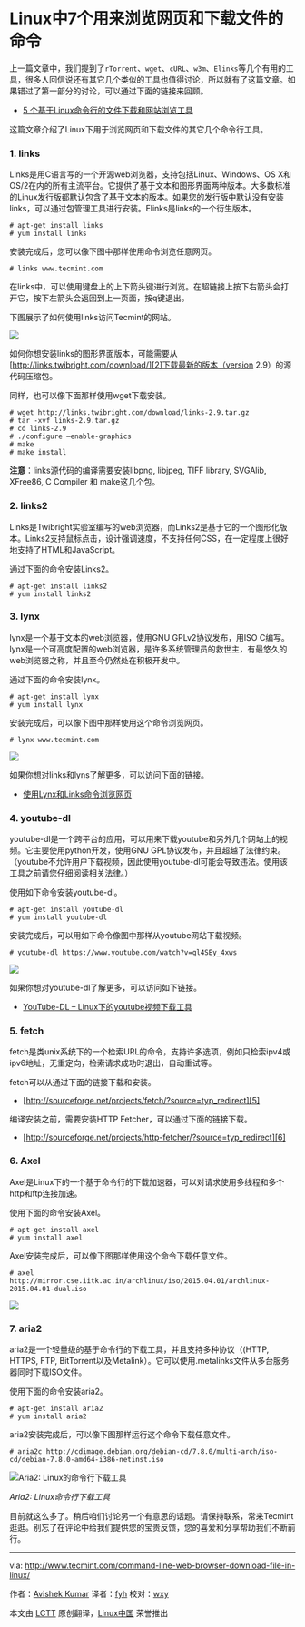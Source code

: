 Linux中7个用来浏览网页和下载文件的命令
================================================================================
上一篇文章中，我们提到了`rTorrent`、`wget`、`cURL`、`w3m`、`Elinks`等几个有用的工具，很多人回信说还有其它几个类似的工具也值得讨论，所以就有了这篇文章。如果错过了第一部分的讨论，可以通过下面的链接来回顾。

- [5 个基于Linux命令行的文件下载和网站浏览工具][1]

这篇文章介绍了Linux下用于浏览网页和下载文件的其它几个命令行工具。

### 1. links ###

Links是用C语言写的一个开源web浏览器，支持包括Linux、Windows、OS X和OS/2在内的所有主流平台。它提供了基于文本和图形界面两种版本。大多数标准的Linux发行版都默认包含了基于文本的版本。如果您的发行版中默认没有安装links，可以通过包管理工具进行安装。Elinks是links的一个衍生版本。

    # apt-get install links
    # yum install links

安装完成后，您可以像下图中那样使用命令浏览任意网页。

    # links www.tecmint.com

在links中，可以使用键盘上的上下箭头键进行浏览。在超链接上按下右箭头会打开它，按下左箭头会返回到上一页面，按q键退出。

下图展示了如何使用links访问Tecmint的网站。

![](http://www.tecmint.com/wp-content/uploads/2015/04/links-browse-websites-terminal.gif)

如何你想安装links的图形界面版本，可能需要从[http://links.twibright.com/download/][2]下载最新的版本（version 2.9）的源代码压缩包。

同样，也可以像下面那样使用wget下载安装。

    # wget http://links.twibright.com/download/links-2.9.tar.gz
    # tar -xvf links-2.9.tar.gz
    # cd links-2.9
    # ./configure –enable-graphics
    # make
    # make install

**注意**：links源代码的编译需要安装libpng, libjpeg, TIFF library, SVGAlib, XFree86, C Compiler 和 make这几个包。

### 2. links2 ###

Links是Twibright实验室编写的web浏览器，而Links2是基于它的一个图形化版本。Links2支持鼠标点击，设计强调速度，不支持任何CSS，在一定程度上很好地支持了HTML和JavaScript。

通过下面的命令安装Links2。

    # apt-get install links2
    # yum install links2

### 3. lynx ###

lynx是一个基于文本的web浏览器，使用GNU GPLv2协议发布，用ISO C编写。lynx是一个可高度配置的web浏览器，是许多系统管理员的救世主，有最悠久的web浏览器之称，并且至今仍然处在积极开发中。

通过下面的命令安装lynx。

    # apt-get install lynx
    # yum install lynx

安装完成后，可以像下图中那样使用这个命令浏览网页。

    # lynx www.tecmint.com

![](http://www.tecmint.com/wp-content/uploads/2015/04/lynx-commandline-web-browsing.gif)

如果你想对links和lyns了解更多，可以访问下面的链接。

- [使用Lynx和Links命令浏览网页][3]

### 4. youtube-dl ###

youtube-dl是一个跨平台的应用，可以用来下载youtube和另外几个网站上的视频。它主要使用python开发，使用GNU GPL协议发布，并且超越了法律约束。（youtube不允许用户下载视频，因此使用youtube-dl可能会导致违法。使用该工具之前请您仔细阅读相关法律。）

使用如下命令安装youtube-dl。

    # apt-get install youtube-dl
    # yum install youtube-dl

安装完成后，可以用如下命令像图中那样从youtube网站下载视频。

    # youtube-dl https://www.youtube.com/watch?v=ql4SEy_4xws

![](http://www.tecmint.com/wp-content/uploads/2015/04/download-youtube-videos-from-terminal.gif)

如果你想对youtube-dl了解更多，可以访问如下链接。

- [YouTube-DL – Linux下的youtube视频下载工具][4]

### 5. fetch ###

fetch是类unix系统下的一个检索URL的命令，支持许多选项，例如只检索ipv4或ipv6地址，无重定向，检索请求成功时退出，自动重试等。

fetch可以从通过下面的链接下载和安装。

- [http://sourceforge.net/projects/fetch/?source=typ_redirect][5]

编译安装之前，需要安装HTTP Fetcher，可以通过下面的链接下载。

- [http://sourceforge.net/projects/http-fetcher/?source=typ_redirect][6]

### 6. Axel ###

Axel是Linux下的一个基于命令行的下载加速器，可以对请求使用多线程和多个http和ftp连接加速。

使用下面的命令安装Axel。

    # apt-get install axel
    # yum install axel

Axel安装完成后，可以像下图那样使用这个命令下载任意文件。

    # axel http://mirror.cse.iitk.ac.in/archlinux/iso/2015.04.01/archlinux-2015.04.01-dual.iso

![](http://www.tecmint.com/wp-content/uploads/2015/04/download-accelarator-for-linux.gif)

### 7. aria2 ###

aria2是一个轻量级的基于命令行的下载工具，并且支持多种协议（(HTTP, HTTPS, FTP, BitTorrent以及Metalink）。它可以使用.metalinks文件从多台服务器同时下载ISO文件。

使用下面的命令安装aria2。

    # apt-get install aria2
    # yum install aria2

aria2安装完成后，可以像下图那样运行这个命令下载任意文件。

    # aria2c http://cdimage.debian.org/debian-cd/7.8.0/multi-arch/iso-cd/debian-7.8.0-amd64-i386-netinst.iso

![Aria2: Linux的命令行下载工具 ](http://www.tecmint.com/wp-content/uploads/2015/04/Download-Files-in-Terminal.gif)

*Aria2: Linux命令行下载工具*

目前就这么多了。稍后咱们讨论另一个有意思的话题。请保持联系，常来Tecmint逛逛。别忘了在评论中给我们提供您的宝贵反馈，您的喜爱和分享帮助我们不断前行。

--------------------------------------------------------------------------------

via: http://www.tecmint.com/command-line-web-browser-download-file-in-linux/

作者：[Avishek Kumar][a]
译者：[fyh](https://github.com/fyh)
校对：[wxy](https://github.com/wxy)

本文由 [LCTT](https://github.com/LCTT/TranslateProject) 原创翻译，[Linux中国](http://linux.cn/) 荣誉推出

[a]:http://www.tecmint.com/author/avishek/
[1]:https://linux.cn/article-5546-1.html
[2]:http://links.twibright.com/download/
[3]:http://www.tecmint.com/command-line-web-browsers/
[4]:http://www.tecmint.com/install-youtube-dl-command-line-video-download-tool/
[5]:http://sourceforge.net/projects/fetch/?source=typ_redirect
[6]:http://sourceforge.net/projects/http-fetcher/?source=typ_redirect
[7]:http://www.tecmint.com/install-aria2-a-multi-protocol-command-line-download-manager-in-rhel-centos-fedora/
